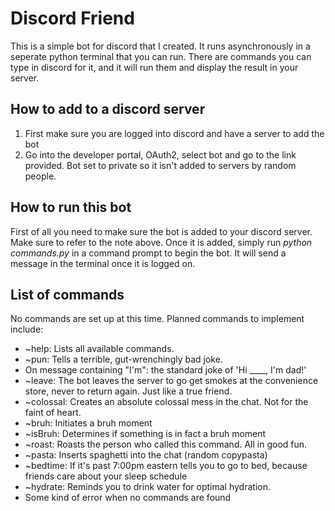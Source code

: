 # Discord Friend
This is a simple bot for discord that I created. It runs asynchronously in a seperate python terminal that you can run. There are commands you can type in discord for it, and it will run them and display the result in your server.

## How to add to a discord server
1. First make sure you are logged into discord and have a server to add the bot
2. Go into the developer portal, OAuth2, select bot and go to the link provided. Bot set to private so it isn't added to servers by random people.

## How to run this bot
First of all you need to make sure the bot is added to your discord server. Make sure to refer to the note above. Once it is added, simply run *python commands.py* in a command prompt to begin the bot. It will send a message in the terminal once it is logged on.

## List of commands
No commands are set up at this time. Planned commands to implement include:
* ~help: Lists all available commands.
* ~pun: Tells a terrible, gut-wrenchingly bad joke.
* On message containing "I'm": the standard joke of 'Hi ____, I'm dad!'
* ~leave: The bot leaves the server to go get smokes at the convenience store, never to return again. Just like a true friend.
* ~colossal: Creates an absolute colossal mess in the chat. Not for the faint of heart.
* ~bruh: Initiates a bruh moment
* ~isBruh: Determines if something is in fact a bruh moment
* ~roast: Roasts the person who called this command. All in good fun.
* ~pasta: Inserts spaghetti into the chat (random copypasta)
* ~bedtime: If it's past 7:00pm eastern tells you to go to bed, because friends care about your sleep schedule
* ~hydrate: Reminds you to drink water for optimal hydration.
* Some kind of error when no commands are found
